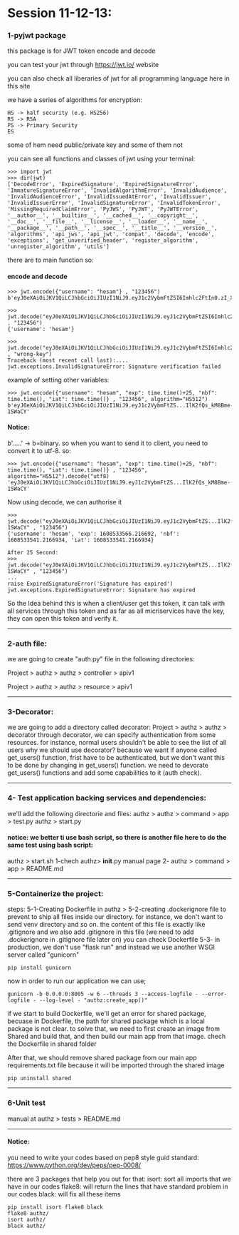 # Session 11-12-13: 

### 1-pyjwt package
this package is for JWT token encode and decode 

you can test your jwt through https://jwt.io/ website

you can also check all liberaries of jwt for all programming language here in this site

we have a series of algorithms for encryption:
```
HS -> half security (e.g. HS256)
RS -> RSA
PS -> Primary Security
ES
```
some of hem need public/private key and some of them not

you can see all functions and classes of jwt using your terminal:
```
>>> import jwt
>>> dir(jwt)
['DecodeError', 'ExpiredSignature', 'ExpiredSignatureError', 'ImmatureSignatureError', 'InvalidAlgorithmError', 'InvalidAudience', 'InvalidAudienceError', 'InvalidIssuedAtError', 'InvalidIssuer', 'InvalidIssuerError', 'InvalidSignatureError', 'InvalidTokenError', 'MissingRequiredClaimError', 'PyJWS', 'PyJWT', 'PyJWTError', '__author__', '__builtins__', '__cached__', '__copyright__', '__doc__', '__file__', '__license__', '__loader__', '__name__', '__package__', '__path__', '__spec__', '__title__', '__version__', 'algorithms', 'api_jws', 'api_jwt', 'compat', 'decode', 'encode', 'exceptions', 'get_unverified_header', 'register_algorithm', 'unregister_algorithm', 'utils']

```
there are to main function so:
#### encode and decode
```
>>> jwt.encode({"username": "hesam"} , "123456")
b'eyJ0eXAiOiJKV1QiLCJhbGciOiJIUzI1NiJ9.eyJ1c2VybmFtZSI6Imhlc2FtIn0.zI_X9pISTvl8DG2SE7sfALdB2HjJWFrceHzr7xVdOEY'

>>> jwt.decode("eyJ0eXAiOiJKV1QiLCJhbGciOiJIUzI1NiJ9.eyJ1c2VybmFtZSI6Imhlc2FtIn0.zI_X9pISTvl8DG2SE7sfALdB2HjJWFrceHzr7xVdOEY" , "123456")
{'username': 'hesam'}

>>> jwt.decode("eyJ0eXAiOiJKV1QiLCJhbGciOiJIUzI1NiJ9.eyJ1c2VybmFtZSI6Imhlc2FtIn0.zI_X9pISTvl8DG2SE7sfALdB2HjJWFrceHzr7xVdOEY" , "wrong-key")
Traceback (most recent call last):....
jwt.exceptions.InvalidSignatureError: Signature verification failed

```

example of setting other variables:
```
>>> jwt.encode({"username": "hesam", "exp": time.time()+25, "nbf": time.time(), "iat": time.time()} , "123456", algorithm="HS512")
b'eyJ0eXAiOiJKV1QiLCJhbGciOiJIUzI1NiJ9.eyJ1c2VybmFtZS...IlK2fQs_kM8Bme-1SWaCY'
```
#### Notice: 
b'.....' -> b=binary. so when you want to send it to client, you need to convert it to utf-8. so:
```
>>> jwt.encode({"username": "hesam", "exp": time.time()+25, "nbf": time.time(), "iat": time.time()} , "123456", algorithm="HS512").decode("utf8)
'eyJ0eXAiOiJKV1QiLCJhbGciOiJIUzI1NiJ9.eyJ1c2VybmFtZS...IlK2fQs_kM8Bme-1SWaCY'
```

Now using decode, we can authorise it
```
>>> jwt.decode("eyJ0eXAiOiJKV1QiLCJhbGciOiJIUzI1NiJ9.eyJ1c2VybmFtZS...IlK2fQs_kM8Bme-1SWaCY" , "123456")
{'username': 'hesam', 'exp': 1608533566.216692, 'nbf': 1608533541.2166934, 'iat': 1608533541.2166934}

After 25 Second: 
>>> jwt.decode("eyJ0eXAiOiJKV1QiLCJhbGciOiJIUzI1NiJ9.eyJ1c2VybmFtZS...IlK2fQs_kM8Bme-1SWaCY" , "123456")
...
raise ExpiredSignatureError('Signature has expired')
jwt.exceptions.ExpiredSignatureError: Signature has expired

```
So the Idea behind this is when a client/user get this token, it can talk with all services through this token and as far as all micriservices have the key, they can open this token and verify it. 

---
### 2-auth file:

we are going to create "auth.py" file in the following directories:

Project > authz > authz > controller > apiv1

Project > authz > authz > resource > apiv1

---
### 3-Decorator:

we are going to add a directory called decorator: Project > authz > authz > decorator
through decorator, we can specify authentication from some resources. for instance, normal users shouldn't be able to see the list of all users
why we should use decorator? because we want if anyone called get_users() function, frist have to be authenticated, but we don't want this to be done by changing in get_users() function. we need to devorate get_users() functions and add some capabilities to it (auth check). 

---
### 4- Test application backing services and dependencies:
we'll add the following directorie and files:
authz > authz > command > app > test.py
authz > start.py
#### notice: we better ti use bash script, so there is another file here to do the same test using bash script:
authz > start.sh
1-chech authz> __init__.py manual page
2- authz > command > app > README.md

---
### 5-Containerize the project:
steps:
5-1-Creating Dockerfile in authz >
5-2-creating .dockerignore file to prevent to ship all files inside our directory. for instance, we don't want to send venv directory and so on. 
the content of this file is exactly like .gitignore and we also add .gitignore in this file (we need to add .dockerignore in .gitignore file later on)
you can check Dockerfile
5-3- in production, we don't use "flask run" and instead we use another WSGI server called "gunicorn"
```
pip install gunicorn
```
now in order to run our application we can use;
```
gunicorn -b 0.0.0.0:8005 -w 6 --threads 3 --access-logfile - --error-logfile - --log-level - "authz:create_app()"
```
if we start to build Dockerfile, we'll get an error for shared package, becuase in Dockerfile, the path for shared package which is a local package is not clear.
to solve that, we need to first create an image from Shared and build that, and then build our main app from that image.
chech the Dockerfile in shared folder 

After that, we should remove shared package from our main app requirements.txt file because it will be imported through the shared image
```
pip uninstall shared
```

---
### 6-Unit test
manual at authz > tests > README.md


---
#### Notice:
you need to write your codes based on pep8 style guid standard:
https://www.python.org/dev/peps/pep-0008/

there are 3 packages that help you out for that:
isort: sort all imports that we have in our codes
flake8: will return the lines that have standard problem in our codes
black: will fix all these items
```
pip install isort flake8 black
flake8 authz/
isort authz/
black authz/
```